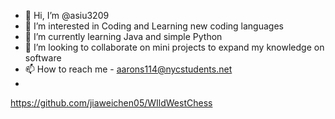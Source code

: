 - 👋 Hi, I’m @asiu3209
- 👀 I’m interested in Coding and Learning new coding languages
- 🌱 I’m currently learning Java and simple Python
- 💞️ I’m looking to collaborate on mini projects to expand my knowledge on software
- 📫 How to reach me - aarons114@nycstudents.net
- 
https://github.com/jiaweichen05/WIldWestChess

<!---
asiu3209/asiu3209 is a ✨ special ✨ repository because its `README.md` (this file) appears on your GitHub profile.
You can click the Preview link to take a look at your changes.
--->
